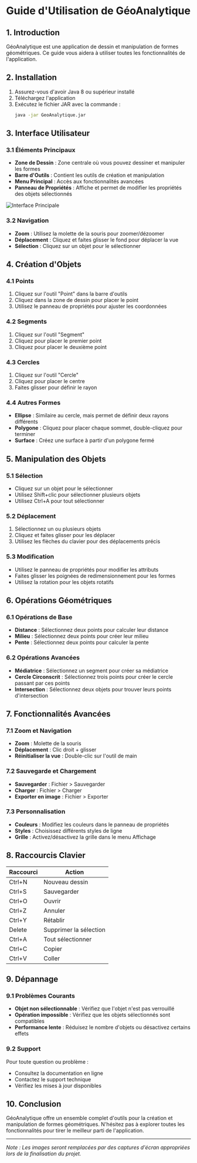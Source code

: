 # Guide d'Utilisation de GéoAnalytique

## 1. Introduction
GéoAnalytique est une application de dessin et manipulation de formes géométriques. Ce guide vous aidera à utiliser toutes les fonctionnalités de l'application.

## 2. Installation
1. Assurez-vous d'avoir Java 8 ou supérieur installé
2. Téléchargez l'application
3. Exécutez le fichier JAR avec la commande :
   ```bash
   java -jar GeoAnalytique.jar
   ```

## 3. Interface Utilisateur

### 3.1 Éléments Principaux
- **Zone de Dessin** : Zone centrale où vous pouvez dessiner et manipuler les formes
- **Barre d'Outils** : Contient les outils de création et manipulation
- **Menu Principal** : Accès aux fonctionnalités avancées
- **Panneau de Propriétés** : Affiche et permet de modifier les propriétés des objets sélectionnés

![Interface Principale](sample.png)

### 3.2 Navigation
- **Zoom** : Utilisez la molette de la souris pour zoomer/dézoomer
- **Déplacement** : Cliquez et faites glisser le fond pour déplacer la vue
- **Sélection** : Cliquez sur un objet pour le sélectionner

## 4. Création d'Objets

### 4.1 Points
1. Cliquez sur l'outil "Point" dans la barre d'outils
2. Cliquez dans la zone de dessin pour placer le point
3. Utilisez le panneau de propriétés pour ajuster les coordonnées

### 4.2 Segments
1. Cliquez sur l'outil "Segment"
2. Cliquez pour placer le premier point
3. Cliquez pour placer le deuxième point

### 4.3 Cercles
1. Cliquez sur l'outil "Cercle"
2. Cliquez pour placer le centre
3. Faites glisser pour définir le rayon

### 4.4 Autres Formes
- **Ellipse** : Similaire au cercle, mais permet de définir deux rayons différents
- **Polygone** : Cliquez pour placer chaque sommet, double-cliquez pour terminer
- **Surface** : Créez une surface à partir d'un polygone fermé

## 5. Manipulation des Objets

### 5.1 Sélection
- Cliquez sur un objet pour le sélectionner
- Utilisez Shift+clic pour sélectionner plusieurs objets
- Utilisez Ctrl+A pour tout sélectionner

### 5.2 Déplacement
1. Sélectionnez un ou plusieurs objets
2. Cliquez et faites glisser pour les déplacer
3. Utilisez les flèches du clavier pour des déplacements précis

### 5.3 Modification
- Utilisez le panneau de propriétés pour modifier les attributs
- Faites glisser les poignées de redimensionnement pour les formes
- Utilisez la rotation pour les objets rotatifs

## 6. Opérations Géométriques

### 6.1 Opérations de Base
- **Distance** : Sélectionnez deux points pour calculer leur distance
- **Milieu** : Sélectionnez deux points pour créer leur milieu
- **Pente** : Sélectionnez deux points pour calculer la pente

### 6.2 Opérations Avancées
- **Médiatrice** : Sélectionnez un segment pour créer sa médiatrice
- **Cercle Circonscrit** : Sélectionnez trois points pour créer le cercle passant par ces points
- **Intersection** : Sélectionnez deux objets pour trouver leurs points d'intersection

## 7. Fonctionnalités Avancées

### 7.1 Zoom et Navigation
- **Zoom** : Molette de la souris
- **Déplacement** : Clic droit + glisser
- **Réinitialiser la vue** : Double-clic sur l'outil de main

### 7.2 Sauvegarde et Chargement
- **Sauvegarder** : Fichier > Sauvegarder
- **Charger** : Fichier > Charger
- **Exporter en image** : Fichier > Exporter

### 7.3 Personnalisation
- **Couleurs** : Modifiez les couleurs dans le panneau de propriétés
- **Styles** : Choisissez différents styles de ligne
- **Grille** : Activez/désactivez la grille dans le menu Affichage

## 8. Raccourcis Clavier

| Raccourci | Action |
|-----------|--------|
| Ctrl+N | Nouveau dessin |
| Ctrl+S | Sauvegarder |
| Ctrl+O | Ouvrir |
| Ctrl+Z | Annuler |
| Ctrl+Y | Rétablir |
| Delete | Supprimer la sélection |
| Ctrl+A | Tout sélectionner |
| Ctrl+C | Copier |
| Ctrl+V | Coller |

## 9. Dépannage

### 9.1 Problèmes Courants
- **Objet non sélectionnable** : Vérifiez que l'objet n'est pas verrouillé
- **Opération impossible** : Vérifiez que les objets sélectionnés sont compatibles
- **Performance lente** : Réduisez le nombre d'objets ou désactivez certains effets

### 9.2 Support
Pour toute question ou problème :
- Consultez la documentation en ligne
- Contactez le support technique
- Vérifiez les mises à jour disponibles

## 10. Conclusion
GéoAnalytique offre un ensemble complet d'outils pour la création et manipulation de formes géométriques. N'hésitez pas à explorer toutes les fonctionnalités pour tirer le meilleur parti de l'application.

---

*Note : Les images seront remplacées par des captures d'écran appropriées lors de la finalisation du projet.* 